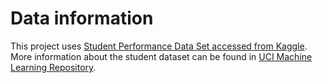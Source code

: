 
# Data information

This project uses [Student Performance Data Set accessed from Kaggle](https://www.kaggle.com/datasets/devansodariya/student-performance-data). <br>
More information about the student dataset can be found in [UCI Machine Learning Repository](https://archive.ics.uci.edu/ml/datasets/Student+Performance?ref=datanews.io).
